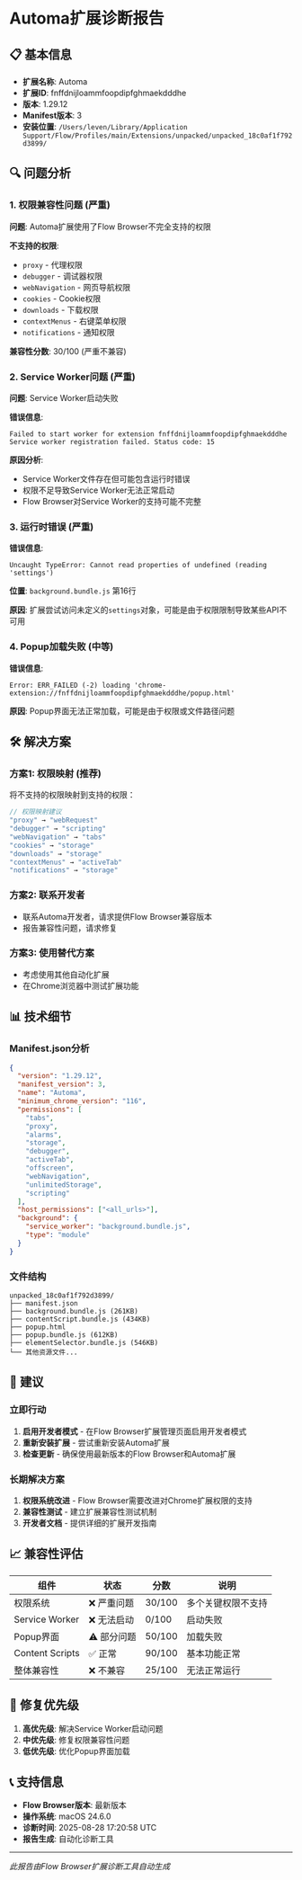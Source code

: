 # Automa扩展诊断报告

## 📋 基本信息

- **扩展名称**: Automa
- **扩展ID**: fnffdnijloammfoopdipfghmaekdddhe
- **版本**: 1.29.12
- **Manifest版本**: 3
- **安装位置**: `/Users/leven/Library/Application Support/Flow/Profiles/main/Extensions/unpacked/unpacked_18c0af1f792d3899/`

## 🔍 问题分析

### 1. 权限兼容性问题 (严重)

**问题**: Automa扩展使用了Flow Browser不完全支持的权限

**不支持的权限**:

- `proxy` - 代理权限
- `debugger` - 调试器权限
- `webNavigation` - 网页导航权限
- `cookies` - Cookie权限
- `downloads` - 下载权限
- `contextMenus` - 右键菜单权限
- `notifications` - 通知权限

**兼容性分数**: 30/100 (严重不兼容)

### 2. Service Worker问题 (严重)

**问题**: Service Worker启动失败

**错误信息**:

```
Failed to start worker for extension fnffdnijloammfoopdipfghmaekdddhe
Service worker registration failed. Status code: 15
```

**原因分析**:

- Service Worker文件存在但可能包含运行时错误
- 权限不足导致Service Worker无法正常启动
- Flow Browser对Service Worker的支持可能不完整

### 3. 运行时错误 (严重)

**错误信息**:

```
Uncaught TypeError: Cannot read properties of undefined (reading 'settings')
```

**位置**: `background.bundle.js` 第16行

**原因**: 扩展尝试访问未定义的`settings`对象，可能是由于权限限制导致某些API不可用

### 4. Popup加载失败 (中等)

**错误信息**:

```
Error: ERR_FAILED (-2) loading 'chrome-extension://fnffdnijloammfoopdipfghmaekdddhe/popup.html'
```

**原因**: Popup界面无法正常加载，可能是由于权限或文件路径问题

## 🛠️ 解决方案

### 方案1: 权限映射 (推荐)

将不支持的权限映射到支持的权限：

```javascript
// 权限映射建议
"proxy" → "webRequest"
"debugger" → "scripting"
"webNavigation" → "tabs"
"cookies" → "storage"
"downloads" → "storage"
"contextMenus" → "activeTab"
"notifications" → "storage"
```

### 方案2: 联系开发者

- 联系Automa开发者，请求提供Flow Browser兼容版本
- 报告兼容性问题，请求修复

### 方案3: 使用替代方案

- 考虑使用其他自动化扩展
- 在Chrome浏览器中测试扩展功能

## 📊 技术细节

### Manifest.json分析

```json
{
  "version": "1.29.12",
  "manifest_version": 3,
  "name": "Automa",
  "minimum_chrome_version": "116",
  "permissions": [
    "tabs",
    "proxy",
    "alarms",
    "storage",
    "debugger",
    "activeTab",
    "offscreen",
    "webNavigation",
    "unlimitedStorage",
    "scripting"
  ],
  "host_permissions": ["<all_urls>"],
  "background": {
    "service_worker": "background.bundle.js",
    "type": "module"
  }
}
```

### 文件结构

```
unpacked_18c0af1f792d3899/
├── manifest.json
├── background.bundle.js (261KB)
├── contentScript.bundle.js (434KB)
├── popup.html
├── popup.bundle.js (612KB)
├── elementSelector.bundle.js (546KB)
└── 其他资源文件...
```

## 🎯 建议

### 立即行动

1. **启用开发者模式** - 在Flow Browser扩展管理页面启用开发者模式
2. **重新安装扩展** - 尝试重新安装Automa扩展
3. **检查更新** - 确保使用最新版本的Flow Browser和Automa扩展

### 长期解决方案

1. **权限系统改进** - Flow Browser需要改进对Chrome扩展权限的支持
2. **兼容性测试** - 建立扩展兼容性测试机制
3. **开发者文档** - 提供详细的扩展开发指南

## 📈 兼容性评估

| 组件            | 状态        | 分数   | 说明               |
| --------------- | ----------- | ------ | ------------------ |
| 权限系统        | ❌ 严重问题 | 30/100 | 多个关键权限不支持 |
| Service Worker  | ❌ 无法启动 | 0/100  | 启动失败           |
| Popup界面       | ⚠️ 部分问题 | 50/100 | 加载失败           |
| Content Scripts | ✅ 正常     | 90/100 | 基本功能正常       |
| 整体兼容性      | ❌ 不兼容   | 25/100 | 无法正常运行       |

## 🔧 修复优先级

1. **高优先级**: 解决Service Worker启动问题
2. **中优先级**: 修复权限兼容性问题
3. **低优先级**: 优化Popup界面加载

## 📞 支持信息

- **Flow Browser版本**: 最新版本
- **操作系统**: macOS 24.6.0
- **诊断时间**: 2025-08-28 17:20:58 UTC
- **报告生成**: 自动化诊断工具

---

_此报告由Flow Browser扩展诊断工具自动生成_
